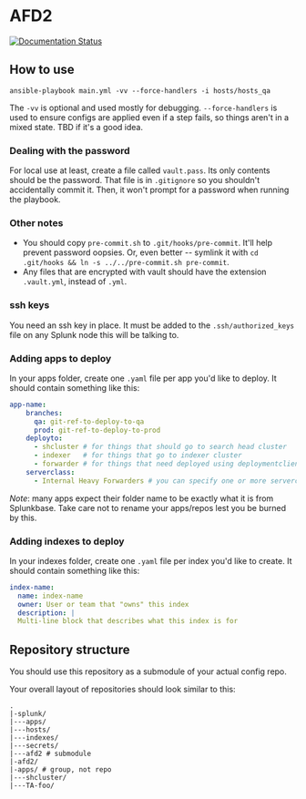 # AFD2

[![Documentation Status](https://readthedocs.org/projects/afd2/badge/?version=latest)](https://afd2.readthedocs.io/en/latest/?badge=latest)

## How to use

 `ansible-playbook main.yml -vv --force-handlers -i hosts/hosts_qa`

The `-vv` is optional and used mostly for debugging. `--force-handlers` is used to ensure configs are applied even if a step fails, so things aren't in a mixed state. TBD if it's a good idea.

### Dealing with the password

For local use at least, create a file called `vault.pass`. Its only contents should be the password. That file is in `.gitignore` so you shouldn't accidentally commit it. Then, it won't prompt for a password when running the playbook.

### Other notes

- You should copy `pre-commit.sh` to `.git/hooks/pre-commit`. It'll help prevent password oopsies. Or, even better -- symlink it with `cd .git/hooks && ln -s ../../pre-commit.sh pre-commit`. 
- Any files that are encrypted with vault should have the extension `.vault.yml`, instead of `.yml`.

### ssh keys

You need an ssh key in place. It must be added to the `.ssh/authorized_keys` file on any Splunk node this will be talking to.

### Adding apps to deploy

In your apps folder, create one `.yaml` file per app you'd like to deploy. It should contain something like this:

```yaml
app-name:
    branches:
      qa: git-ref-to-deploy-to-qa
      prod: git-ref-to-deploy-to-prod
    deployto:
      - shcluster # for things that should go to search head cluster
      - indexer   # for things that go to indexer cluster
      - forwarder # for things that need deployed using deploymentclient to forwarders
    serverclass:
      - Internal Heavy Forwarders # you can specify one or more serverclasses to associate with this app, if you're deploying to forwarders.
```

*Note*: many apps expect their folder name to be exactly what it is from Splunkbase. Take care not to rename your apps/repos lest you be burned by this.

### Adding indexes to deploy

In your indexes folder, create one `.yaml` file per index you'd like to create. It should contain something like this:

```yaml
index-name:
  name: index-name
  owner: User or team that "owns" this index
  description: |
  Multi-line block that describes what this index is for
```

## Repository structure

You should use this repository as a submodule of your actual config repo.

Your overall layout of repositories should look similar to this:

```
.
|-splunk/
|---apps/
|---hosts/
|---indexes/
|---secrets/
|---afd2 # submodule
|-afd2/
|-apps/ # group, not repo
|---shcluster/
|---TA-foo/
```
